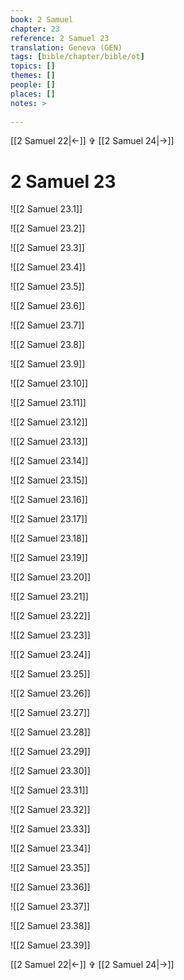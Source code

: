 ```yaml
---
book: 2 Samuel
chapter: 23
reference: 2 Samuel 23
translation: Geneva (GEN)
tags: [bible/chapter/bible/ot]
topics: []
themes: []
people: []
places: []
notes: >
  
---
```


[[2 Samuel 22|<-]] ✞ [[2 Samuel 24|->]]

# 2 Samuel 23

![[2 Samuel 23.1]]

![[2 Samuel 23.2]]

![[2 Samuel 23.3]]

![[2 Samuel 23.4]]

![[2 Samuel 23.5]]

![[2 Samuel 23.6]]

![[2 Samuel 23.7]]

![[2 Samuel 23.8]]

![[2 Samuel 23.9]]

![[2 Samuel 23.10]]

![[2 Samuel 23.11]]

![[2 Samuel 23.12]]

![[2 Samuel 23.13]]

![[2 Samuel 23.14]]

![[2 Samuel 23.15]]

![[2 Samuel 23.16]]

![[2 Samuel 23.17]]

![[2 Samuel 23.18]]

![[2 Samuel 23.19]]

![[2 Samuel 23.20]]

![[2 Samuel 23.21]]

![[2 Samuel 23.22]]

![[2 Samuel 23.23]]

![[2 Samuel 23.24]]

![[2 Samuel 23.25]]

![[2 Samuel 23.26]]

![[2 Samuel 23.27]]

![[2 Samuel 23.28]]

![[2 Samuel 23.29]]

![[2 Samuel 23.30]]

![[2 Samuel 23.31]]

![[2 Samuel 23.32]]

![[2 Samuel 23.33]]

![[2 Samuel 23.34]]

![[2 Samuel 23.35]]

![[2 Samuel 23.36]]

![[2 Samuel 23.37]]

![[2 Samuel 23.38]]

![[2 Samuel 23.39]]

[[2 Samuel 22|<-]] ✞ [[2 Samuel 24|->]]
